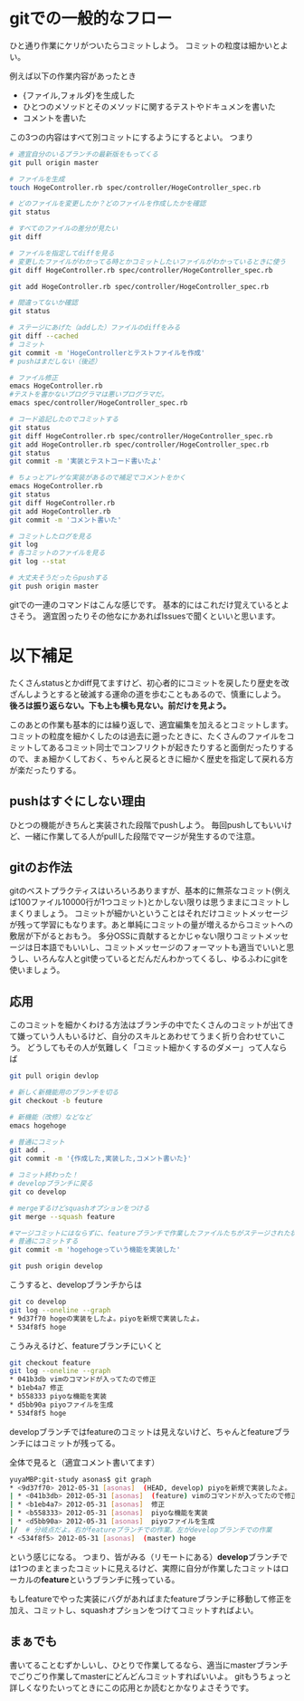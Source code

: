 gitでの一般的なフロー
===============

ひと通り作業にケリがついたらコミットしよう。
コミットの粒度は細かいとよい。

例えば以下の作業内容があったとき

* {ファイル,フォルダ}を生成した
* ひとつのメソッドとそのメソッドに関するテストやドキュメンを書いた
* コメントを書いた

この3つの内容はすべて別コミットにするようにするとよい。
つまり

``` bash
# 適宜自分のいるブランチの最新版をもってくる
git pull origin master

# ファイルを生成
touch HogeController.rb spec/controller/HogeController_spec.rb

# どのファイルを変更したか？どのファイルを作成したかを確認
git status

# すべてのファイルの差分が見たい
git diff 

# ファイルを指定してdiffを見る
# 変更したファイルがわかってる時とかコミットしたいファイルがわかっているときに使う
git diff HogeController.rb spec/controller/HogeController_spec.rb 

git add HogeController.rb spec/controller/HogeController_spec.rb

# 間違ってないか確認
git status

# ステージにあげた（addした）ファイルのdiffをみる
git diff --cached
# コミット
git commit -m 'HogeControllerとテストファイルを作成'
# pushはまだしない（後述）

# ファイル修正
emacs HogeController.rb
#テストを書かないプログラマは悪いプログラマだ。
emacs spec/controller/HogeController_spec.rb 

# コード追記したのでコミットする
git status
git diff HogeController.rb spec/controller/HogeController_spec.rb
git add HogeController.rb spec/controller/HogeController_spec.rb
git status
git commit -m '実装とテストコード書いたよ'

# ちょっとアレゲな実装があるので補足でコメントをかく
emacs HogeController.rb
git status
git diff HogeController.rb
git add HogeController.rb
git commit -m 'コメント書いた'

# コミットしたログを見る
git log
# 各コミットのファイルを見る
git log --stat

# 大丈夫そうだったらpushする
git push origin master 
```

gitでの一連のコマンドはこんな感じです。
基本的にはこれだけ覚えているとよさそう。
適宜困ったりその他なにかあればIssuesで聞くといいと思います。

# 以下補足
たくさんstatusとかdiff見てますけど、初心者的にコミットを戻したり歴史を改ざんしようとすると破滅する運命の道を歩むこともあるので、慎重にしよう。
**後ろは振り返らない。下も上も横も見ない。前だけを見よう。**

このあとの作業も基本的には繰り返しで、適宜編集を加えるとコミットします。
コミットの粒度を細かくしたのは過去に遡ったときに、たくさんのファイルをコミットしてあるコミット同士でコンフリクトが起きたりすると面倒だったりするので、まぁ細かくしておく、ちゃんと戻るときに細かく歴史を指定して戻れる方が楽だったりする。

## pushはすぐにしない理由
ひとつの機能がきちんと実装された段階でpushしよう。
毎回pushしてもいいけど、一緒に作業してる人がpullした段階でマージが発生するので注意。

## gitのお作法
gitのベストプラクティスはいろいろありますが、基本的に無茶なコミット(例えば100ファイル10000行が1つコミット)とかしない限りは思うままにコミットしまくりましょう。
コミットが細かいということはそれだけコミットメッセージが残って学習にもなります。あと単純にコミットの量が増えるからコミットへの敷居が下がるとおもう。
多分OSSに貢献するとかじゃない限りコミットメッセージは日本語でもいいし、コミットメッセージのフォーマットも適当でいいと思うし、いろんな人とgit使っているとだんだんわかってくるし、ゆるふわにgitを使いましょう。


## 応用
このコミットを細かくわける方法はブランチの中でたくさんのコミットが出てきて嫌っていう人もいるけど、自分のスキルとあわせてうまく折り合わせていこう。
どうしてもその人が気難しく「コミット細かくするのダメー」って人ならば

``` bash
git pull origin devlop

# 新しく新機能用のブランチを切る
git checkout -b feuture

# 新機能（改修）などなど
emacs hogehoge

# 普通にコミット
git add .
git commit -m '{作成した,実装した,コメント書いた}'

# コミット終わった！
# developブランチに戻る
git co develop

# mergeするけどsquashオプションをつける
git merge --squash feature

#マージコミットにはならずに、featureブランチで作業したファイルたちがステージされた状態になる
# 普通にコミットする
git commit -m 'hogehogeっていう機能を実装した'

git push origin develop
```

こうすると、developブランチからは

``` bash
git co develop
git log --oneline --graph
* 9d37f70 hogeの実装をしたよ。piyoを新規で実装したよ。
* 534f8f5 hoge
```
こうみえるけど、featureブランチにいくと

``` bash
git checkout feature
git log --oneline --graph
* 041b3db vimのコマンドが入ってたので修正
* b1eb4a7 修正
* b558333 piyoな機能を実装
* d5bb90a piyoファイルを生成
* 534f8f5 hoge
```
developブランチではfeatureのコミットは見えないけど、ちゃんとfeatureブランチにはコミットが残ってる。

全体で見ると（適宜コメント書いてます）

``` bash
yuyaMBP:git-study asonas$ git graph
* <9d37f70> 2012-05-31 [asonas]  (HEAD, develop) piyoを新規で実装したよ。
| * <041b3db> 2012-05-31 [asonas]  (feature) vimのコマンドが入ってたので修正 #ここがfeatureブランチでの最後のコミット
| * <b1eb4a7> 2012-05-31 [asonas]  修正
| * <b558333> 2012-05-31 [asonas]  piyoな機能を実装
| * <d5bb90a> 2012-05-31 [asonas]  piyoファイルを生成
|/  # 分岐点だよ。右がfeatureブランチでの作業。左がdevelopブランチでの作業
* <534f8f5> 2012-05-31 [asonas]  (master) hoge
```

という感じになる。
つまり、皆がみる（リモートにある）**develop**ブランチでは1つのまとまったコミットに見えるけど、実際に自分が作業したコミットはローカルの**feature**というブランチに残っている。

もしfeatureでやった実装にバグがあればまたfeatureブランチに移動して修正を加え、コミットし、squashオプションをつけてコミットすればよい。


## まぁでも
書いてることむずかしいし、ひとりで作業してるなら、適当にmasterブランチでごりごり作業してmasterにどんどんコミットすればいいよ。
gitもうちょっと詳しくなりたいってときにこの応用とか読むとかなりよさそうです。

